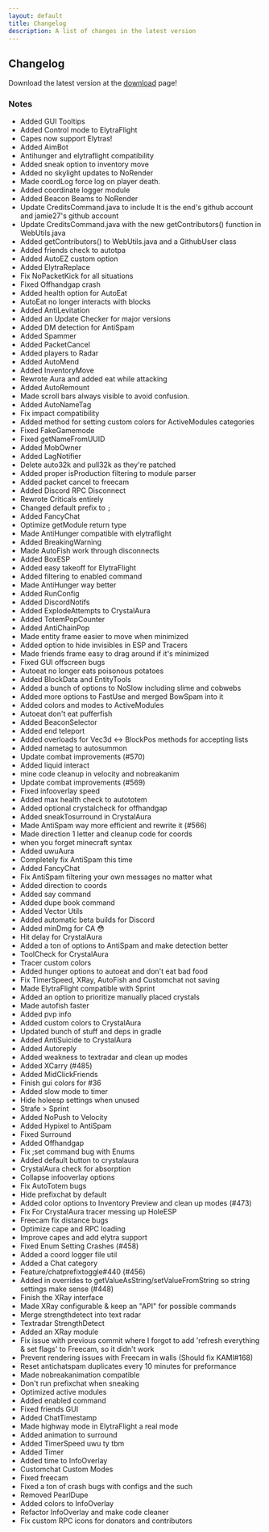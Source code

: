 ```yaml
---
layout: default
title: Changelog
description: A list of changes in the latest version
---
```


## Changelog

Download the latest version at the [download](/download) page!

### Notes

 - Added GUI Tooltips
 - Added Control mode to ElytraFlight
 - Capes now support Elytras!
 - Added AimBot
 - Antihunger and elytraflight compatibility
 - Added sneak option to inventory move
 - Added no skylight updates to NoRender
 - Made coordLog force log on player death.
 - Added coordinate logger module
 - Added Beacon Beams to NoRender
 - Update CreditsCommand.java to include It is the end's github account and jamie27's github account
 - Update CreditsCommand.java with the new getContributors() function in WebUtils.java
 - Added getContributors() to WebUtils.java and a GithubUser class
 - Added friends check to autotpa
 - Added AutoEZ custom option
 - Added ElytraReplace
 - Fix NoPacketKick for all situations
 - Fixed Offhandgap crash
 - Added health option for AutoEat
 - AutoEat no longer interacts with blocks
 - Added AntiLevitation
 - Added an Update Checker for major versions
 - Added DM detection for AntiSpam
 - Added Spammer 
 - Added PacketCancel
 - Added players to Radar
 - Added AutoMend
 - Added InventoryMove
 - Rewrote Aura and added eat while attacking
 - Added AutoRemount
 - Made scroll bars always visible to avoid confusion.
 - Added AutoNameTag
 - Fix impact compatibility
 - Added method for setting custom colors for ActiveModules categories
 - Fixed FakeGamemode
 - Fixed getNameFromUUID
 - Added MobOwner
 - Added LagNotifier
 - Delete auto32k and pull32k as they're patched
 - Added proper isProduction filtering to module parser
 - Added packet cancel to freecam
 - Added Discord RPC Disconnect
 - Rewrote Criticals entirely
 - Changed default prefix to `;`
 - Added FancyChat
 - Optimize getModule return type
 - Made AntiHunger compatible with elytraflight
 - Added BreakingWarning
 - Made AutoFish work through disconnects 
 - Added BoxESP
 - Added easy takeoff for ElytraFlight
 - Added filtering to enabled command
 - Made AntiHunger way better
 - Added RunConfig
 - Added DiscordNotifs
 - Added ExplodeAttempts to CrystalAura
 - Added TotemPopCounter
 - Added AntiChainPop
 - Made entity frame easier to move when minimized
 - Added option to hide invisibles in ESP and Tracers
 - Made friends frame easy to drag around if it's minimized
 - Fixed GUI offscreen bugs
 - Autoeat no longer eats poisonous potatoes
 - Added BlockData and EntityTools
 - Added a bunch of options to NoSlow including slime and cobwebs 
 - Added more options to FastUse and merged BowSpam into it
 - Added colors and modes to ActiveModules
 - Autoeat don't eat pufferfish
 - Added BeaconSelector
 - Added end teleport
 - Added overloads for Vec3d <-> BlockPos methods for accepting lists
 - Added nametag to autosummon
 - Update combat improvements  (#570)
 - Added liquid interact
 - mine code cleanup in velocity and nobreakanim
 - Update combat improvements  (#569)
 - Fixed infooverlay speed
 - Added max health check to autototem
 - Added optional crystalcheck for offhandgap
 - Added sneakTosurround in CrystalAura
 - Made AntiSpam way more efficient and rewrite it  (#566)
 - Made direction 1 letter and cleanup code for coords
 - when you forget minecraft syntax
 - Added uwuAura
 - Completely fix AntiSpam this time
 - Added FancyChat
 - Fix AntiSpam filtering your own messages no matter what
 - Added direction to coords
 - Added say command
 - Added dupe book command
 - Added Vector Utils
 - Added automatic beta builds for Discord
 - Added minDmg for CA :flushed:
 - Hit delay for CrystalAura
 - Added a ton of options to AntiSpam and make detection better
 - ToolCheck for CrystalAura
 - Tracer custom colors
 - Added hunger options to autoeat and don't eat bad food
 - Fix TimerSpeed, XRay, AutoFish and Customchat not saving
 - Made ElytraFlight compatible with Sprint
 - Added an option to prioritize manually placed crystals
 - Made autofish faster
 - Added pvp info
 - Added custom colors to CrystalAura
 - Updated bunch of stuff and deps in gradle
 - Added AntiSuicide to CrystalAura
 - Added Autoreply
 - Added weakness to textradar and clean up modes
 - Added XCarry (#485)
 - Added MidClickFriends
 - Finish gui colors for #36
 - Added slow mode to timer
 - Hide holeesp settings when unused
 - Strafe > Sprint
 - Added NoPush to Velocity
 - Added Hypixel to AntiSpam 
 - Fixed Surround
 - Added Offhandgap
 - Fix ;set command bug with Enums
 - Added default button to crystalaura
 - CrystalAura check for absorption
 - Collapse infooverlay options
 - Fix AutoTotem bugs
 - Hide prefixchat by default
 - Added color options to Inventory Preview and clean up modes (#473)
 - Fix For CrystalAura tracer messing up HoleESP
 - Freecam fix distance bugs
 - Optimize cape and RPC loading
 - Improve capes and add elytra support
 - Fixed Enum Setting Crashes (#458)
 - Added a coord logger file util
 - Added a Chat category
 - Feature/chatprefixtoggle#440 (#456)
 - Added in overrides to getValueAsString/setValueFromString so string settings make sense (#448)
 - Finish the XRay interface
 - Made XRay configurable & keep an "API" for possible commands
 - Merge strengthdetect into text radar
 - Textradar StrengthDetect
 - Added an XRay module
 - Fix issue with previous commit where I forgot to add 'refresh everything & set flags' to Freecam, so it didn't work
 - Prevent rendering issues with Freecam in walls (Should fix KAMI#168)
 - Reset antichatspam duplicates every 10 minutes for preformance 
 - Made nobreakanimation compatible
 - Don't run prefixchat when sneaking
 - Optimized active modules
 - Added enabled command
 - Fixed friends GUI
 - Added ChatTimestamp
 - Made highway mode in ElytraFlight a real mode
 - Added animation to surround
 - Added TimerSpeed uwu ty tbm
 - Added Timer
 - Added time to InfoOverlay
 - Customchat Custom Modes
 - Fixed freecam
 - Fixed a ton of crash bugs with configs and the such
 - Removed PearlDupe
 - Added colors to InfoOverlay
 - Refactor InfoOverlay and make code cleaner
 - Fix custom RPC icons for donators and contributors 